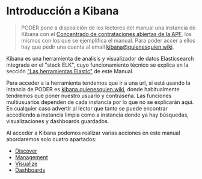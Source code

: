 # Introducción a Kibana

> PODER pone a disposición de los lectores del manual una instancia de Kibana con el [Concentrado de contrataciones abiertas de la APF](https://datos.gob.mx/busca/dataset/concentrado-de-contrataciones-abiertas-de-la-apf), los mismos con los que se ejemplifica el manual. Para poder accer a ellos hay que pedir una cuenta al email [kibana@quienesquien.wiki](mailto:kibana@quienesquien.wiki).

Kibana es una herramienta de analisis y visualizador de datos Elasticsearch integrada en el "stack ELK", cuyo funcionamiento técnico se explica en la sección ["Las herramientas Elastic"](https://github.com/ProjectPODER/elk-gobmx-csv/blob/master/docs/C2/Seccion1.md) de este Manual.

Para acceder a la herramienta tendemos que ir a una url, si está usando la intancia de PODER es [kibana.quienesquien.wiki](https://kibana.quienesquien.wiki/), donde habitualmente tendremos que poner nuestro usuario y contraseña. Las funciones multiusuarios dependen de cada instancia por lo que no se explicarán aquí. En cualquier caso advertir al lector que tanto se puede encontrar accediendo a instancia limpia como a instancia donde ya hay búsquedas, visualizaciones y dashboards guardados. 

Al acceder a Kibana podemos realizar varias acciones en este manual abordaremos solo cuatro apartados:
* [Discover](https://manualkibanaocds.readthedocs.io/es/latest/C3/Seccion2.html)
* [Management](https://manualkibanaocds.readthedocs.io/es/latest/C3/Seccion3.html)
* [Visualize](https://manualkibanaocds.readthedocs.io/es/latest/C3/Seccion4.html)
* [Dashboards](https://manualkibanaocds.readthedocs.io/es/latest/C3/Seccion5.html)

